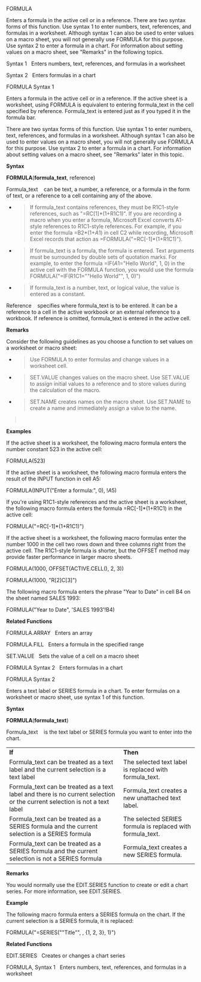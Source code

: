 FORMULA

Enters a formula in the active cell or in a reference. There are two
syntax forms of this function. Use syntax 1 to enter numbers, text,
references, and formulas in a worksheet. Although syntax 1 can also be
used to enter values on a macro sheet, you will not generally use
FORMULA for this purpose. Use syntax 2 to enter a formula in a chart.
For information about setting values on a macro sheet, see "Remarks" in
the following topics.

Syntax 1   Enters numbers, text, references, and formulas in a worksheet

Syntax 2   Enters formulas in a chart


FORMULA Syntax 1

Enters a formula in the active cell or in a reference. If the active
sheet is a worksheet, using FORMULA is equivalent to entering
formula\_text in the cell specified by reference. Formula\_text is
entered just as if you typed it in the formula bar.

There are two syntax forms of this function. Use syntax 1 to enter
numbers, text, references, and formulas in a worksheet. Although syntax
1 can also be used to enter values on a macro sheet, you will not
generally use FORMULA for this purpose. Use syntax 2 to enter a formula
in a chart. For information about setting values on a macro sheet, see
"Remarks" later in this topic.

**Syntax**

**FORMULA**(**formula\_text**, reference)

Formula\_text    can be text, a number, a reference, or a formula in the
form of text, or a reference to a cell containing any of the above.

  - > If formula\_text contains references, they must be R1C1-style
    > references, such as "=RC\[1\]\*(1+R1C1)". If you are recording a
    > macro when you enter a formula, Microsoft Excel converts A1-style
    > references to R1C1-style references. For example, if you enter the
    > formula =B2\*(1+$A$1) in cell C2 while recording, Microsoft Excel
    > records that action as =FORMULA("=RC\[-1\]\*(1+R1C1)").

  - > If formula\_text is a formula, the formula is entered. Text
    > arguments must be surrounded by double sets of quotation marks.
    > For example, to enter the formula =IF($A$1="Hello World", 1, 0) in
    > the active cell with the FORMULA function, you would use the
    > formula FORMULA("=IF(R1C1=""Hello World"", 1, 0)")

  - > If formula\_text is a number, text, or logical value, the value is
    > entered as a constant.

Reference    specifies where formula\_text is to be entered. It can be a
reference to a cell in the active workbook or an external reference to a
workbook. If reference is omitted, formula\_text is entered in the
active cell.

**Remarks**

Consider the following guidelines as you choose a function to set values
on a worksheet or macro sheet:

  - > Use FORMULA to enter formulas and change values in a worksheet
    > cell.

  - > SET.VALUE changes values on the macro sheet. Use SET.VALUE to
    > assign initial values to a reference and to store values during
    > the calculation of the macro.

  - > SET.NAME creates names on the macro sheet. Use SET.NAME to create
    > a name and immediately assign a value to the name.

>  

**Examples**

If the active sheet is a worksheet, the following macro formula enters
the number constant 523 in the active cell:

FORMULA(523)

If the active sheet is a worksheet, the following macro formula enters
the result of the INPUT function in cell A5:

FORMULA(INPUT("Enter a formula:", 0), \!$A$5)

If you're using R1C1-style references and the active sheet is a
worksheet, the following macro formula enters the formula
=RC\[-1\]\*(1+R1C1) in the active cell:

FORMULA("=RC\[-1\]\*(1+R1C1)")

If the active sheet is a worksheet, the following macro formulas enter
the number 1000 in the cell two rows down and three columns right from
the active cell. The R1C1-style formula is shorter, but the OFFSET
method may provide faster performance in larger macro sheets.

FORMULA(1000, OFFSET(ACTIVE.CELL(), 2, 3))

FORMULA(1000, "R\[2\]C\[3\]")

The following macro formula enters the phrase "Year to Date" in cell B4
on the sheet named SALES 1993:

FORMULA("Year to Date", 'SALES 1993'\!B4)

**Related Functions**

FORMULA.ARRAY   Enters an array

FORMULA.FILL   Enters a formula in the specified range

SET.VALUE   Sets the value of a cell on a macro sheet

FORMULA Syntax 2   Enters formulas in a chart


FORMULA Syntax 2

Enters a text label or SERIES formula in a chart. To enter formulas on a
worksheet or macro sheet, use syntax 1 of this function.

**Syntax**

**FORMULA**(**formula\_text**)

Formula\_text    is the text label or SERIES formula you want to enter
into the chart.

|                                                                                                                             |                                                             |
| --------------------------------------------------------------------------------------------------------------------------- | ----------------------------------------------------------- |
| **If**                                                                                                                      | **Then**                                                    |
| Formula\_text can be treated as a text label and the current selection is a text label                                      | The selected text label is replaced with formula\_text.     |
| Formula\_text can be treated as a text label and there is no current selection or the current selection is not a text label | Formula\_text creates a new unattached text label.          |
| Formula\_text can be treated as a SERIES formula and the current selection is a SERIES formula                              | The selected SERIES formula is replaced with formula\_text. |
| Formula\_text can be treated as a SERIES formula and the current selection is not a SERIES formula                          | Formula\_text creates a new SERIES formula.                 |

**Remarks**

You would normally use the EDIT.SERIES function to create or edit a
chart series. For more information, see EDIT.SERIES.

**Example**

The following macro formula enters a SERIES formula on the chart. If the
current selection is a SERIES formula, it is replaced:

FORMULA("=SERIES(""Title"", , {1, 2, 3}, 1)")

**Related Functions**

EDIT.SERIES   Creates or changes a chart series

FORMULA, Syntax 1   Enters numbers, text, references, and formulas in a
worksheet


